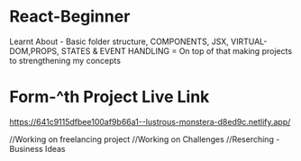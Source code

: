 # React-Beginner
Learnt About - Basic folder structure, COMPONENTS, JSX, VIRTUAL-DOM,PROPS, STATES &amp; EVENT HANDLING = On top of that making projects to strengthening my concepts
# Form-^th Project Live Link




https://641c9115dfbee100af9b66a1--lustrous-monstera-d8ed9c.netlify.app/


//Working on freelancing project
//Working on Challenges
//Reserching - Business Ideas

